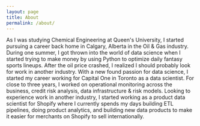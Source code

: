 ```yaml
---
layout: page
title: About
permalink: /about/
---
```


As I was studying Chemical Engineering at Queen's University, I started pursuing a career back home in Calgary, Alberta in the Oil & Gas industry. During one summer, I got thrown into the world of data science when I started trying to make money by using Python to optimize daily fantasy sports lineups. After the oil price crashed, I realized I should probably look for work in another industry. With a new found passion for data science, I started my career working for Capital One in Toronto as a data scientist. For close to three years, I worked on operational monitoring across the business, credit risk analysis, data infrastructure & risk models. Looking to experience work in another industry, I started working as a product data scientist for Shopify where I currently spends my days building ETL pipelines, doing product analytics, and building new data products to make it easier for merchants on Shopify to sell internationally. 